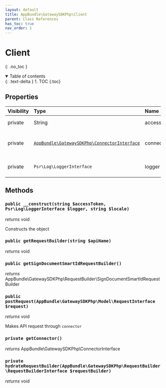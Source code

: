 ```yaml
---
layout: default
title: AppBundle\GatewaySDKPhp\Client
parent: Class References
has_toc: true
nav_order: 1
---
```


# Client
{: .no_toc }



<details open markdown="block">
  <summary>
    Table of contents
  </summary>
  {: .text-delta }
1. TOC
{:toc}
</details>

## Properties

| Visibility | Type | Name | Description |
| :--- | :--- | :--- | :--- |
| private | String | accessToken | API access token |
| private | [`AppBundle\GatewaySDKPhp\ConnectorInterface`](/documentation/class-ref/GatewaySDKPhp/ConnectorInterface.html) | connector | Connector that will be used to request API |
| private | `Psr\Log\LoggerInterface` | logger | PSR compatible logger |


## Methods

### `public __construct(string $accessToken, Psr\Log\LoggerInterface $logger, string $locale)`

*returns* void

Constructs the object

### `public getRequestBuilder(string $apiName)`

*returns* void


### `public getSignDocumentSmartIdRequestBuilder()`

*returns* AppBundle\GatewaySDKPhp\RequestBuilder\SignDocumentSmartIdRequestBuilder


### `public postRequest(AppBundle\GatewaySDKPhp\Model\RequestInterface $request)`

*returns* void

Makes API request through `connector`

### `private getConnector()`

*returns* AppBundle\GatewaySDKPhp\ConnectorInterface


### `private hydrateRequestBuilder(AppBundle\GatewaySDKPhp\RequestBuilder\RequestBuilderInterface $requestBuilder)`

*returns* void


